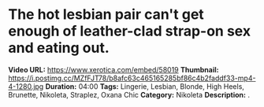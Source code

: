 # The hot lesbian pair can't get enough of leather-clad strap-on sex and eating out.

**Video URL:** https://www.xerotica.com/embed/58019
**Thumbnail:** https://i.postimg.cc/MZfFJT78/b8afc63c465165285bf86c4b2faddf33-mp4-4-1280.jpg
**Duration:** 04:00
**Tags:** Lingerie, Lesbian, Blonde, High Heels, Brunette, Nikoleta, Straplez, Oxana Chic
**Category:** Nikoleta
**Description:** .
